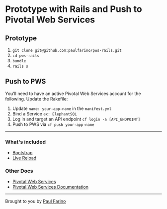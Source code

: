 # Prototype with Rails and Push to Pivotal Web Services

## Prototype
1. `git clone git@github.com:paulfarino/pws-rails.git`
2. `cd pws-rails`
3. `bundle`
4. `rails s`

## Push to PWS
You’ll need to have an active Pivotal Web Services account for the following. Update the Rakefile:

1. Update `name: your-app-name` in the `manifest.yml`
2. Bind a Service `ex: ElephantSQL`
3. Log in and target an API endpoint `cf login -a [API_ENDPOINT]`
4. Push to PWS via `cf push your-app-name`


---

### What's included
- [Bootstrap](http://getbootstrap.com/)
- [Live Reload](https://github.com/guard/guard-livereload)

### Other Docs
- [Pivotal Web Services](http://run.pivotal.io/)
- [Pivotal Web Services Documentation](http://docs.run.pivotal.io/)

----------------
Brought to you by [Paul Farino](https://github.com/paulfarino)
